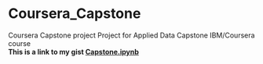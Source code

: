 # Coursera_Capstone
Coursera Capstone project
Project for Applied Data Capstone IBM/Coursera course
<br>
<b>This is a link to my gist <a href="https://gist.github.com/jspinto/8bad95dded1ce31ff86170825e19d55f">Capstone.ipynb</a></b>
